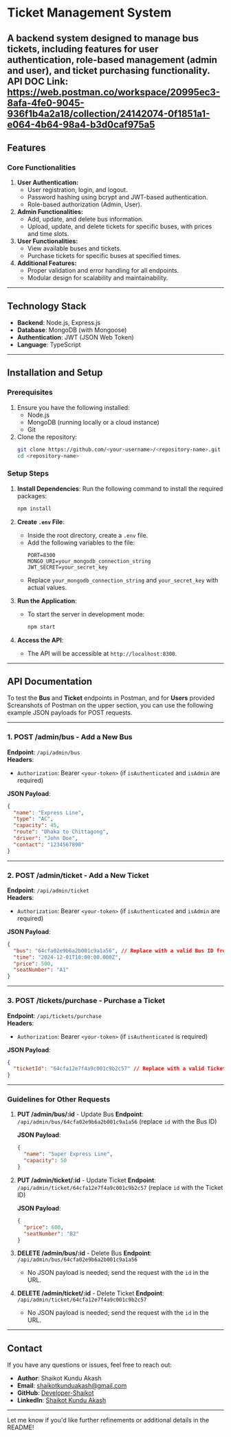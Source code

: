 # Ticket Management System

A backend system designed to manage bus tickets, including features for user authentication, role-based management (admin and user), and ticket purchasing functionality.
API DOC Link: https://web.postman.co/workspace/20995ec3-8afa-4fe0-9045-936f1b4a2a18/collection/24142074-0f1851a1-e064-4b64-98a4-b3d0caf975a5
---

## **Features**

### **Core Functionalities**
1. **User Authentication:**
   - User registration, login, and logout.
   - Password hashing using bcrypt and JWT-based authentication.
   - Role-based authorization (Admin, User).
2. **Admin Functionalities:**
   - Add, update, and delete bus information.
   - Upload, update, and delete tickets for specific buses, with prices and time slots.
3. **User Functionalities:**
   - View available buses and tickets.
   - Purchase tickets for specific buses at specified times.
4. **Additional Features:**
   - Proper validation and error handling for all endpoints.
   - Modular design for scalability and maintainability.

---

## **Technology Stack**
- **Backend**: Node.js, Express.js
- **Database**: MongoDB (with Mongoose)
- **Authentication**: JWT (JSON Web Token)
- **Language**: TypeScript 

---

## **Installation and Setup**

### **Prerequisites**
1. Ensure you have the following installed:
   - Node.js 
   - MongoDB (running locally or a cloud instance)
   - Git
2. Clone the repository:
   ```bash
   git clone https://github.com/<your-username>/<repository-name>.git
   cd <repository-name>
   ```

### **Setup Steps**
1. **Install Dependencies**:
   Run the following command to install the required packages:
   ```bash
   npm install
   ```

2. **Create `.env` File**:
   - Inside the root directory, create a `.env` file.
   - Add the following variables to the file:
     ```plaintext
     PORT=8300
     MONGO_URI=your_mongodb_connection_string
     JWT_SECRET=your_secret_key
     ```
   - Replace `your_mongodb_connection_string` and `your_secret_key` with actual values.

3. **Run the Application**:
   - To start the server in development mode:
     ```bash
     npm start
     ```

4. **Access the API**:
   - The API will be accessible at `http://localhost:8300`.

---

## **API Documentation**

To test the **Bus** and **Ticket** endpoints in Postman, and for **Users** provided Screanshots of Postman on the upper section, you can use the following example JSON payloads for POST requests.

---

### 1. **POST /admin/bus** - Add a New Bus
**Endpoint**: `/api/admin/bus`  
**Headers**:
- `Authorization`: Bearer `<your-token>` (if `isAuthenticated` and `isAdmin` are required)

**JSON Payload**:
```json
{
  "name": "Express Line",
  "type": "AC",
  "capacity": 45,
  "route": "Dhaka to Chittagong",
  "driver": "John Doe",
  "contact": "1234567890"
}
```

---

### 2. **POST /admin/ticket** - Add a New Ticket
**Endpoint**: `/api/admin/ticket`  
**Headers**:
- `Authorization`: Bearer `<your-token>` (if `isAuthenticated` and `isAdmin` are required)

**JSON Payload**:
```json
{
  "bus": "64cfa02e9b6a2b001c9a1a56", // Replace with a valid Bus ID from your database
  "time": "2024-12-01T10:00:00.000Z",
  "price": 500,
  "seatNumber": "A1"
}
```

---

### 3. **POST /tickets/purchase** - Purchase a Ticket
**Endpoint**: `/api/tickets/purchase`  
**Headers**:
- `Authorization`: Bearer `<your-token>` (if `isAuthenticated` is required)

**JSON Payload**:
```json
{
  "ticketId": "64cfa12e7f4a9c001c9b2c57" // Replace with a valid Ticket ID from your database
}
```

---

### Guidelines for Other Requests
1. **PUT /admin/bus/:id** - Update Bus
   **Endpoint**: `/api/admin/bus/64cfa02e9b6a2b001c9a1a56` (replace `id` with the Bus ID)

   **JSON Payload**:
   ```json
   {
     "name": "Super Express Line",
     "capacity": 50
   }
   ```

2. **PUT /admin/ticket/:id** - Update Ticket
   **Endpoint**: `/api/admin/ticket/64cfa12e7f4a9c001c9b2c57` (replace `id` with the Ticket ID)

   **JSON Payload**:
   ```json
   {
     "price": 600,
     "seatNumber": "B2"
   }
   ```

3. **DELETE /admin/bus/:id** - Delete Bus
   **Endpoint**: `/api/admin/bus/64cfa02e9b6a2b001c9a1a56`  
   - No JSON payload is needed; send the request with the `id` in the URL.

4. **DELETE /admin/ticket/:id** - Delete Ticket
   **Endpoint**: `/api/admin/ticket/64cfa12e7f4a9c001c9b2c57`  
   - No JSON payload is needed; send the request with the `id` in the URL.

---



## **Contact**
If you have any questions or issues, feel free to reach out:

- **Author**: Shaikot Kundu Akash  
- **Email**: shaikotkunduakash@gmail.com  
- **GitHub**: [Developer-Shaikot](https://github.com/Developer-Shaikot)  
- **LinkedIn**: [Shaikot Kundu Akash](https://www.linkedin.com/in/shaikot-3009/)  

---

Let me know if you'd like further refinements or additional details in the README!
